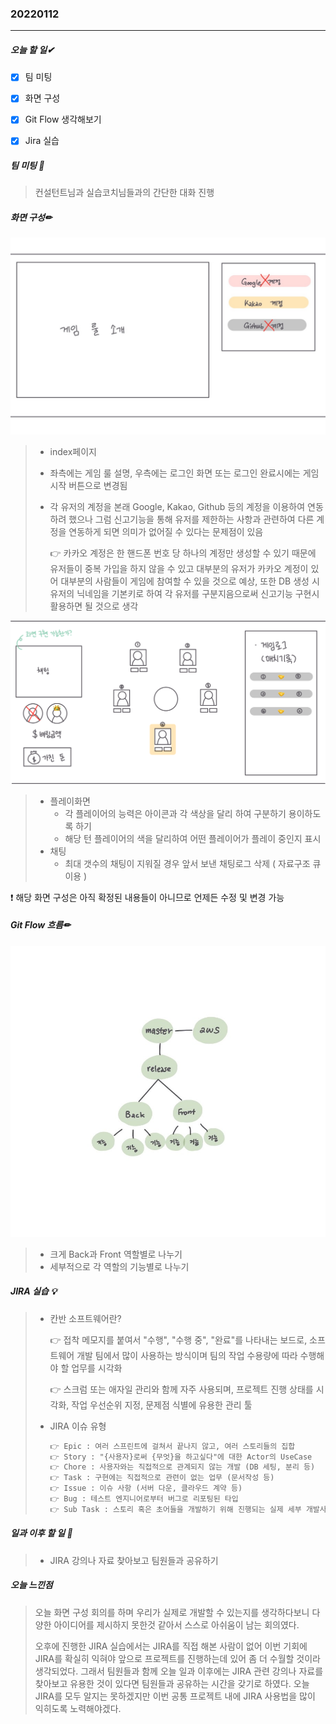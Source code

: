### 20220112

------

##### 오늘 할 일✔

- [x] 팀 미팅
- [x] 화면 구성
- [x] Git Flow 생각해보기
- [x] Jira 실습



##### 팀 미팅 💭

> 컨설턴트님과 실습코치님들과의 간단한 대화 진행



##### 화면 구성✏

![image_20220112_162405840](이소영.assets/image_20220112_162405840.jpg)

> + index페이지
>
> + 좌측에는 게임 룰 설명, 우측에는 로그인 화면 또는 로그인 완료시에는 게임시작 버튼으로 변경됨
>
> + 각 유저의 계정을 본래 Google, Kakao, Github 등의 계정을 이용하여 연동하려 했으나 그럼 신고기능을 통해 유저를 제한하는 사항과 관련하여 다른 계정을 연동하게 되면 의미가 없어질 수 있다는 문제점이 있음 
>
>   👉 카카오 계정은 한 핸드폰 번호 당 하나의 계정만 생성할 수 있기 때문에 유저들이 중복 가입을 하지 않을 수 있고 대부분의 유저가 카카오 계정이 있어 대부분의 사람들이 게임에 참여할 수 있을 것으로 예상, 또한 DB 생성 시 유저의 닉네임을 기본키로 하여 각 유저를 구분지음으로써 신고기능 구현시 활용하면 될 것으로 생각



![image_20220112_162304597](이소영.assets/image_20220112_162304597.png)



> + 플레이화면
>   + 각 플레이어의 능력은 아이콘과 각 색상을 달리 하여 구분하기 용이하도록 하기
>   + 해당 턴 플레이어의 색을 달리하여 어떤 플레이어가 플레이 중인지 표시
> + 채팅
>   + 최대 갯수의 채팅이 지워질 경우 앞서 보낸 채팅로그 삭제 ( 자료구조 큐 이용 )

❗ 해당 화면 구성은 아직 확정된 내용들이 아니므로 언제든 수정 및 변경 가능



##### Git Flow 흐름✏

![image_20220112_151439968](이소영.assets/image_20220112_151439968.jpg)

> + 크게 Back과 Front 역할별로 나누기
> + 세부적으로 각 역할의 기능별로 나누기



##### JIRA 실습 💡

> + 칸반 소프트웨어란?
>
>   👉 접착 메모지를 붙여서 "수행", "수행 중", "완료"를 나타내는 보드로, 소프트웨어 개발 팀에서 많이 사용하는 방식이며 팀의 작업 수용량에 따라 수행해야 할 업무를 시각화
>
>   👉 스크럼 또는 애자일 관리와 함께 자주 사용되며, 프로젝트 진행 상태를 시각화, 작업 우선순위 지정, 문제점 식별에 유용한 관리 툴
>
> + JIRA 이슈 유형
>
>   ```markdown
>   👉 Epic : 여러 스프린트에 걸쳐서 끝나지 않고, 여러 스토리들의 집합
>   👉 Story : "{사용자}로써 {무엇}을 하고싶다"에 대한 Actor의 UseCase
>   👉 Chore : 사용자와는 직접적으로 관계되지 않는 개발 (DB 세팅, 분리 등)
>   👉 Task : 구현에는 직접적으로 관련이 없는 업무 (문서작성 등)
>   👉 Issue : 이슈 사항 (서버 다운, 클라우드 계약 등)
>   👉 Bug : 테스트 엔지니어로부터 버그로 리포팅된 타입
>   👉 Sub Task : 스토리 혹은 초어들을 개발하기 위해 진행되는 실제 세부 개발사항들
>   ```



##### 일과 이후 할 일 📁

> + JIRA 강의나 자료 찾아보고 팀원들과 공유하기



##### 오늘 느낀점

>  오늘 화면 구성 회의를 하며 우리가 실제로 개발할 수 있는지를 생각하다보니 다양한 아이디어를 제시하지 못한것 같아서 스스로 아쉬움이 남는 회의였다.
>
>  오후에 진행한 JIRA 실습에서는 JIRA를 직접 해본 사람이 없어 이번 기회에 JIRA를 확실히 익혀야 앞으로 프로젝트를 진행하는데 있어 좀 더 수월할 것이라 생각되었다. 그래서 팀원들과 함께 오늘 일과 이후에는 JIRA 관련 강의나 자료를 찾아보고 유용한 것이 있다면 팀원들과 공유하는 시간을 갖기로 하였다. 오늘 JIRA를 모두 알지는 못하겠지만 이번 공통 프로젝트 내에 JIRA 사용법을 많이 익히도록 노력해야겠다.